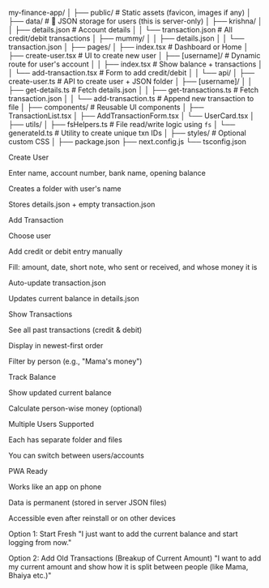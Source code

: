 my-finance-app/
│
├── public/                       # Static assets (favicon, images if any)
│
├── data/                         # 🔐 JSON storage for users (this is server-only)
│   ├── krishna/
│   │   ├── details.json          # Account details
│   │   └── transaction.json      # All credit/debit transactions
│   ├── mummy/
│   │   ├── details.json
│   │   └── transaction.json
│
├── pages/
│   ├── index.tsx                 # Dashboard or Home
│   ├── create-user.tsx          # UI to create new user
│   ├── [username]/               # Dynamic route for user's account
│   │   ├── index.tsx             # Show balance + transactions
│   │   └── add-transaction.tsx   # Form to add credit/debit
│
│   └── api/
│       ├── create-user.ts        # API to create user + JSON folder
│       ├── [username]/
│       │   ├── get-details.ts    # Fetch details.json
│       │   ├── get-transactions.ts # Fetch transaction.json
│       │   └── add-transaction.ts # Append new transaction to file
│
├── components/                   # Reusable UI components
│   ├── TransactionList.tsx
│   ├── AddTransactionForm.tsx
│   └── UserCard.tsx
│
├── utils/
│   ├── fsHelpers.ts              # File read/write logic using `fs`
│   └── generateId.ts             # Utility to create unique txn IDs
│
├── styles/                       # Optional custom CSS
│
├── package.json
├── next.config.js
└── tsconfig.json






Create User

Enter name, account number, bank name, opening balance

Creates a folder with user's name

Stores details.json + empty transaction.json

Add Transaction

Choose user

Add credit or debit entry manually

Fill: amount, date, short note, who sent or received, and whose money it is

Auto-update transaction.json

Updates current balance in details.json

Show Transactions

See all past transactions (credit & debit)

Display in newest-first order

Filter by person (e.g., "Mama's money")

Track Balance

Show updated current balance

Calculate person-wise money (optional)

Multiple Users Supported

Each has separate folder and files

You can switch between users/accounts

PWA Ready

Works like an app on phone

Data is permanent (stored in server JSON files)

Accessible even after reinstall or on other devices





Option 1: Start Fresh
"I just want to add the current balance and start logging from now."


 Option 2: Add Old Transactions (Breakup of Current Amount)
"I want to add my current amount and show how it is split between people (like Mama, Bhaiya etc.)"